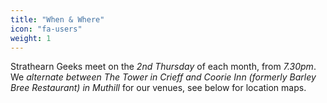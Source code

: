 ```yaml
---
title: "When & Where"
icon: "fa-users"
weight: 1
---
```


Strathearn Geeks meet on the *2nd Thursday* of each month, from *7.30pm*. We
*alternate between The Tower in Crieff and Coorie Inn (formerly Barley Bree
Restaurant) in Muthill* for our venues, see below for location maps.

